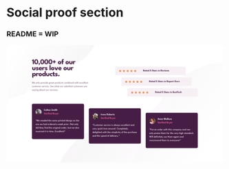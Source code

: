 # Social proof section


### README = WIP

![A screenshot of the app](https://github.com/russfraze/social-proof-section/blob/main/Screen%20Shot%202022-12-26%20at%204.58.44%20PM.png)
